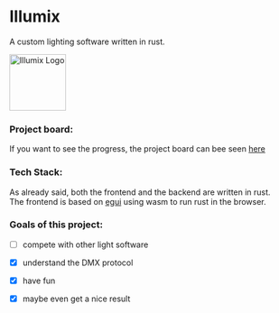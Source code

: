 # Illumix
A custom lighting software written in rust.

 <img width="auto" height="100" alt="Illumix Logo" src="https://github.com/user-attachments/assets/194f0473-11ee-4631-b2cf-2e5cc24b1ebf"/>

### Project board:
If you want to see the progress, the project board can bee seen [here](https://github.com/users/justEres/projects/2)

 ### Tech Stack:
 As already said, both the frontend and the backend are written in rust.  
 The frontend is based on [egui](https://www.egui.rs/) using wasm to run rust in the browser.

 ### Goals of this project:
 - [ ] compete with other light software
 - [x] understand the DMX protocol
 - [x] have fun
 - [x] maybe even get a nice result 

 

